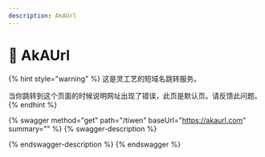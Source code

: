 ```yaml
---
description: AkAUrl
---
```


# 🔗 AkAUrl

{% hint style="warning" %}
这是灵工艺的短域名跳转服务。

当你跳转到这个页面的时候说明网址出现了错误，此页是默认页。请反馈此问题。
{% endhint %}

{% swagger method="get" path="/tiwen" baseUrl="https://akaurl.com" summary="" %}
{% swagger-description %}

{% endswagger-description %}
{% endswagger %}
